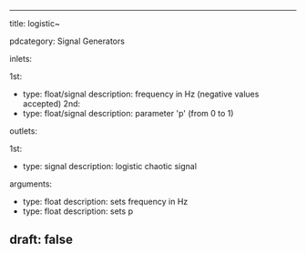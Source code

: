 --- 


title: logistic~

pdcategory: Signal Generators

inlets:

  1st:
  - type: float/signal
    description: frequency in Hz (negative values accepted)
  2nd:
  - type: float/signal
    description: parameter 'p' (from 0 to 1)

outlets:

  1st:
  - type: signal
    description: logistic chaotic signal

arguments:
  - type: float
    description: sets frequency in Hz
  - type: float
    description: sets p





draft: false
---